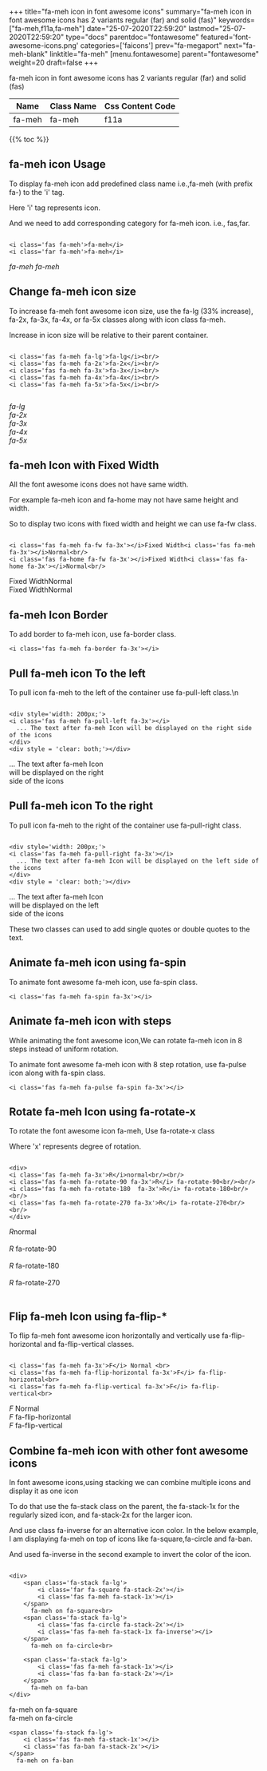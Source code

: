 +++
title="fa-meh icon in font awesome icons"
summary="fa-meh icon in font awesome icons has 2 variants regular (far) and solid (fas)"
keywords=["fa-meh,f11a,fa-meh"]
date="25-07-2020T22:59:20"
lastmod="25-07-2020T22:59:20"
type="docs"
parentdoc="fontawesome"
featured='font-awesome-icons.png'
categories=['faicons']
prev="fa-megaport"
next="fa-meh-blank"
linktitle="fa-meh"
[menu.fontawesome]
parent="fontawesome"
weight=20
draft=false
+++


fa-meh icon in font awesome icons has 2 variants regular (far) and solid (fas)

<div class='table-responsive'><table class='table'><thead><tr><th>Name</th><th>Class Name</th><th>Css Content Code</th></tr></thead><tbody><tr><td>fa-meh</td><td>fa-meh</td><td>f11a</td></tr></tbody></table></div>


{{% toc %}}


## fa-meh icon Usage

To display fa-meh icon add predefined class name i.e.,fa-meh (with prefix fa-) to the 'i' tag.

Here 'i' tag represents icon.

And we need to add corresponding category for fa-meh icon. i.e., fas,far.


```

<i class='fas fa-meh'>fa-meh</i>
<i class='far fa-meh'>fa-meh</i>
```

<i class='fas fa-meh'>fa-meh</i>
<i class='far fa-meh'>fa-meh</i>




## Change fa-meh icon size
To increase fa-meh font awesome icon size, use the fa-lg (33% increase), fa-2x, fa-3x, fa-4x, or fa-5x classes along with icon class fa-meh.

Increase in icon size will be relative to their parent container. 

```

<i class='fas fa-meh fa-lg'>fa-lg</i><br/>
<i class='fas fa-meh fa-2x'>fa-2x</i><br/>
<i class='fas fa-meh fa-3x'>fa-3x</i><br/>
<i class='fas fa-meh fa-4x'>fa-4x</i><br/>
<i class='fas fa-meh fa-5x'>fa-5x</i><br/>
            
```

<i class='fas fa-meh fa-lg'>fa-lg</i><br/>
<i class='fas fa-meh fa-2x'>fa-2x</i><br/>
<i class='fas fa-meh fa-3x'>fa-3x</i><br/>
<i class='fas fa-meh fa-4x'>fa-4x</i><br/>
<i class='fas fa-meh fa-5x'>fa-5x</i><br/>
            



## fa-meh Icon with Fixed Width 

All the font awesome icons does not have same width.

For example fa-meh icon and fa-home may not have same height and width.

So to display two icons with fixed width and height we can use fa-fw class.


```

<i class='fas fa-meh fa-fw fa-3x'></i>Fixed Width<i class='fas fa-meh fa-3x'></i>Normal<br/>
<i class='fas fa-home fa-fw fa-3x'></i>Fixed Width<i class='fas fa-home fa-3x'></i>Normal<br/>
```

<i class='fas fa-meh fa-fw fa-3x'></i>Fixed Width<i class='fas fa-meh fa-3x'></i>Normal<br/>
<i class='fas fa-home fa-fw fa-3x'></i>Fixed Width<i class='fas fa-home fa-3x'></i>Normal<br/>



## fa-meh Icon Border 

To add border to fa-meh icon, use fa-border class.


```
<i class='fas fa-meh fa-border fa-3x'></i>

```
<i class='fas fa-meh fa-border fa-3x'></i>





## Pull fa-meh icon To the left

To pull icon fa-meh to the left of the container use fa-pull-left class.\n

```

<div style='width: 200px;'>
<i class='fas fa-meh fa-pull-left fa-3x'></i>
  ... The text after fa-meh Icon will be displayed on the right side of the icons
</div>
<div style = 'clear: both;'></div>
```

<div style='width: 200px;'>
<i class='fas fa-meh fa-pull-left fa-3x'></i>
  ... The text after fa-meh Icon will be displayed on the right side of the icons
</div>
<div style = 'clear: both;'></div>




## Pull fa-meh icon To the right
To pull icon fa-meh to the right of the container use fa-pull-right class.

```

<div style='width: 200px;'>
<i class='fas fa-meh fa-pull-right fa-3x'></i>
  ... The text after fa-meh Icon will be displayed on the left side of the icons
</div>
<div style = 'clear: both;'></div>
```

<div style='width: 200px;'>
<i class='fas fa-meh fa-pull-right fa-3x'></i>
  ... The text after fa-meh Icon will be displayed on the left side of the icons
</div>
<div style = 'clear: both;'></div>

These two classes can used to add single quotes or double quotes to the text.


## Animate fa-meh icon using fa-spin
To animate font awesome fa-meh icon, use fa-spin class.

```
<i class='fas fa-meh fa-spin fa-3x'></i>
```
<i class='fas fa-meh fa-spin fa-3x'></i>




## Animate fa-meh icon with steps
While animating the font awesome icon,We can rotate fa-meh icon in 8 steps instead of uniform rotation.

To animate font awesome fa-meh icon with 8 step rotation, use fa-pulse icon along with fa-spin class.


```
<i class='fas fa-meh fa-pulse fa-spin fa-3x'></i>

```
<i class='fas fa-meh fa-pulse fa-spin fa-3x'></i>





## Rotate fa-meh Icon using fa-rotate-x
To rotate the font awesome icon fa-meh, Use fa-rotate-x class

Where 'x' represents degree of rotation.


```

<div>
<i class='fas fa-meh fa-3x'>R</i>normal<br/><br/>
<i class='fas fa-meh fa-rotate-90 fa-3x'>R</i> fa-rotate-90<br/><br/> 
<i class='fas fa-meh fa-rotate-180  fa-3x'>R</i> fa-rotate-180<br/><br/> 
<i class='fas fa-meh fa-rotate-270 fa-3x'>R</i> fa-rotate-270<br/><br/>
</div>
```

<div>
<i class='fas fa-meh fa-3x'>R</i>normal<br/><br/>
<i class='fas fa-meh fa-rotate-90 fa-3x'>R</i> fa-rotate-90<br/><br/> 
<i class='fas fa-meh fa-rotate-180  fa-3x'>R</i> fa-rotate-180<br/><br/> 
<i class='fas fa-meh fa-rotate-270 fa-3x'>R</i> fa-rotate-270<br/><br/>
</div>




## Flip fa-meh Icon using fa-flip-*
To flip fa-meh font awesome icon horizontally and vertically use fa-flip-horizontal and fa-flip-vertical classes. 

```

<i class='fas fa-meh fa-3x'>F</i> Normal <br>
<i class='fas fa-meh fa-flip-horizontal fa-3x'>F</i> fa-flip-horizontal<br>
<i class='fas fa-meh fa-flip-vertical fa-3x'>F</i> fa-flip-vertical<br>
```

<i class='fas fa-meh fa-3x'>F</i> Normal <br>
<i class='fas fa-meh fa-flip-horizontal fa-3x'>F</i> fa-flip-horizontal<br>
<i class='fas fa-meh fa-flip-vertical fa-3x'>F</i> fa-flip-vertical<br>




## Combine fa-meh icon with other font awesome icons
In font awesome icons,using stacking we can combine multiple icons and display it as one icon 

To do that use the fa-stack class on the parent, the fa-stack-1x for the regularly sized icon, and fa-stack-2x for the larger icon.

And use class fa-inverse for an alternative icon color. 
In the below example, I am displaying fa-meh on top of icons like fa-square,fa-circle and fa-ban.

And used fa-inverse in the second example to invert the color of the icon.

```

<div>
    <span class='fa-stack fa-lg'>
        <i class='far fa-square fa-stack-2x'></i>
        <i class='fas fa-meh fa-stack-1x'></i>
    </span>
      fa-meh on fa-square<br>
    <span class='fa-stack fa-lg'>
        <i class='fas fa-circle fa-stack-2x'></i>
        <i class='fas fa-meh fa-stack-1x fa-inverse'></i>
    </span>
      fa-meh on fa-circle<br>

    <span class='fa-stack fa-lg'>
        <i class='fas fa-meh fa-stack-1x'></i>
        <i class='fas fa-ban fa-stack-2x'></i>
    </span>
      fa-meh on fa-ban
</div>
```

<div>
    <span class='fa-stack fa-lg'>
        <i class='far fa-square fa-stack-2x'></i>
        <i class='fas fa-meh fa-stack-1x'></i>
    </span>
      fa-meh on fa-square<br>
    <span class='fa-stack fa-lg'>
        <i class='fas fa-circle fa-stack-2x'></i>
        <i class='fas fa-meh fa-stack-1x fa-inverse'></i>
    </span>
      fa-meh on fa-circle<br>

    <span class='fa-stack fa-lg'>
        <i class='fas fa-meh fa-stack-1x'></i>
        <i class='fas fa-ban fa-stack-2x'></i>
    </span>
      fa-meh on fa-ban
</div>






